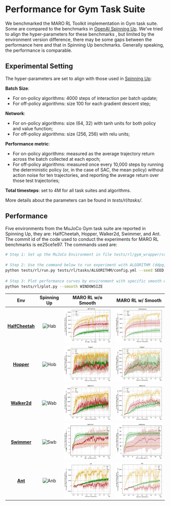 # Performance for Gym Task Suite

We benchmarked the MARO RL Toolkit implementation in Gym task suite. Some are compared to the benchmarks in
[OpenAI Spinning Up](https://spinningup.openai.com/en/latest/spinningup/bench.html#). We've tried to align the
hyper-parameters for these benchmarks , but limited by the environment version difference, there may be some gaps
between the performance here and that in Spinning Up benchmarks. Generally speaking, the performance is comparable.

## Experimental Setting

The hyper-parameters are set to align with those used in
[Spinning Up](https://spinningup.openai.com/en/latest/spinningup/bench.html#experiment-details):

**Batch Size**:

- For on-policy algorithms: 4000 steps of interaction per batch update;
- For off-policy algorithms: size 100 for each gradient descent step;

**Network**:

- For on-policy algorithms: size (64, 32) with tanh units for both policy and value function;
- For off-policy algorithms: size (256, 256) with relu units;

**Performance metric**:

- For on-policy algorithms: measured as the average trajectory return across the batch collected at each epoch;
- For off-policy algorithms: measured once every 10,000 steps by running the deterministic policy (or, in the case of SAC, the mean policy) without action noise for ten trajectories, and reporting the average return over those test trajectories;

**Total timesteps**: set to 4M for all task suites and algorithms.

More details about the parameters can be found in *tests/rl/tasks/*.

## Performance

Five environments from the MuJoCo Gym task suite are reported in Spinning Up, they are: HalfCheetah, Hopper, Walker2d,
Swimmer, and Ant. The commit id of the code used to conduct the experiments for MARO RL benchmarks is ee25ce1e97.
The commands used are:

```sh
# Step 1: Set up the MuJoCo Environment in file tests/rl/gym_wrapper/common.py

# Step 2: Use the command below to run experiment with ALGORITHM (ddpg, ppo, sac) and random seed SEED.
python tests/rl/run.py tests/rl/tasks/ALGORITHM/config.yml --seed SEED

# Step 3: Plot performance curves by environment with specific smooth window size WINDOWSIZE.
python tests/rl/plot.py --smooth WINDOWSIZE
```

|     **Env**     | **Spinning Up** | **MARO RL w/o Smooth** | **MARO RL w/ Smooth** |
|:---------------:|:---------------:|:----------------------:|:---------------------:|
| [**HalfCheetah**](https://gymnasium.farama.org/environments/mujoco/half_cheetah/) | ![Hab](https://spinningup.openai.com/en/latest/_images/pytorch_halfcheetah_performance.svg) | ![Ha1](./log/HalfCheetah_1.png) | ![Ha11](./log/HalfCheetah_11.png) |
| [**Hopper**](https://gymnasium.farama.org/environments/mujoco/hopper/) | ![Hob](https://spinningup.openai.com/en/latest/_images/pytorch_hopper_performance.svg) | ![Ho1](./log/Hopper_1.png) | ![Ho11](./log/Hopper_11.png) |
| [**Walker2d**](https://gymnasium.farama.org/environments/mujoco/walker2d/) | ![Wab](https://spinningup.openai.com/en/latest/_images/pytorch_walker2d_performance.svg) | ![Wa1](./log/Walker2d_1.png) | ![Wa11](./log/Walker2d_11.png) |
| [**Swimmer**](https://gymnasium.farama.org/environments/mujoco/swimmer/) | ![Swb](https://spinningup.openai.com/en/latest/_images/pytorch_swimmer_performance.svg) | ![Sw1](./log/Swimmer_1.png) | ![Sw11](./log/Swimmer_11.png) |
| [**Ant**](https://gymnasium.farama.org/environments/mujoco/ant/) | ![Anb](https://spinningup.openai.com/en/latest/_images/pytorch_ant_performance.svg) | ![An1](./log/Ant_1.png) | ![An11](./log/Ant_11.png) |
